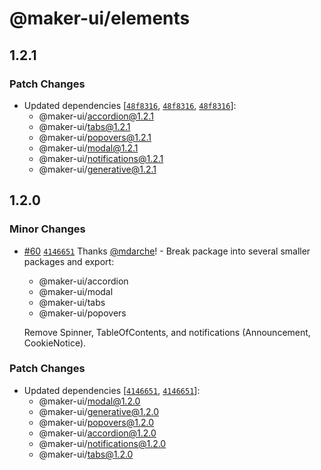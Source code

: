 # @maker-ui/elements

## 1.2.1

### Patch Changes

- Updated dependencies [[`48f8316`](https://github.com/mdarche/maker-ui/commit/48f8316fe34c1726df86b3dc4bb9fb01529559fc), [`48f8316`](https://github.com/mdarche/maker-ui/commit/48f8316fe34c1726df86b3dc4bb9fb01529559fc), [`48f8316`](https://github.com/mdarche/maker-ui/commit/48f8316fe34c1726df86b3dc4bb9fb01529559fc)]:
  - @maker-ui/accordion@1.2.1
  - @maker-ui/tabs@1.2.1
  - @maker-ui/popovers@1.2.1
  - @maker-ui/modal@1.2.1
  - @maker-ui/notifications@1.2.1
  - @maker-ui/generative@1.2.1

## 1.2.0

### Minor Changes

- [#60](https://github.com/mdarche/maker-ui/pull/60) [`4146651`](https://github.com/mdarche/maker-ui/commit/4146651ace370416da58af0e10d410b01354277d) Thanks [@mdarche](https://github.com/mdarche)! - Break package into several smaller packages and export:

  - @maker-ui/accordion
  - @maker-ui/modal
  - @maker-ui/tabs
  - @maker-ui/popovers

  Remove Spinner, TableOfContents, and notifications (Announcement, CookieNotice).

### Patch Changes

- Updated dependencies [[`4146651`](https://github.com/mdarche/maker-ui/commit/4146651ace370416da58af0e10d410b01354277d), [`4146651`](https://github.com/mdarche/maker-ui/commit/4146651ace370416da58af0e10d410b01354277d)]:
  - @maker-ui/modal@1.2.0
  - @maker-ui/generative@1.2.0
  - @maker-ui/popovers@1.2.0
  - @maker-ui/accordion@1.2.0
  - @maker-ui/notifications@1.2.0
  - @maker-ui/tabs@1.2.0

